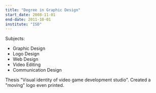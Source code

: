 ```yaml
---
title: "Degree in Graphic Design"
start_date: 2008-11-01
end-date: 2011-10-01
institute: "ISD"
---
```

Subjects:
* Graphic Design
* Logo Design
* Web Design
* Video Editing
* Communication Design

Thesis "Visual identity of video game development studio". Created a "moving" logo even printed.